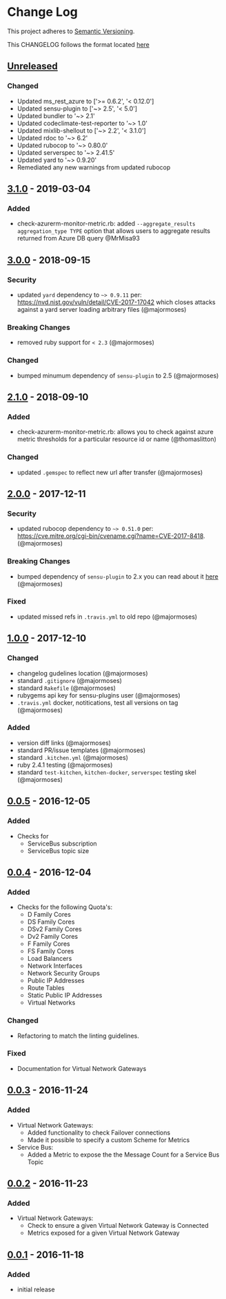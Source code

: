 # Change Log
This project adheres to [Semantic Versioning](http://semver.org/).

This CHANGELOG follows the format located [here](https://github.com/sensu-plugins/community/blob/master/HOW_WE_CHANGELOG.md)

## [Unreleased]

### Changed
- Updated ms_rest_azure to ['>= 0.6.2', '< 0.12.0']
- Updated sensu-plugin to ['~> 2.5', '< 5.0']
- Updated bundler to '~> 2.1'
- Updated codeclimate-test-reporter to '~> 1.0'
- Updated mixlib-shellout to ['~> 2.2', '< 3.1.0']
- Updated rdoc to '~> 6.2'
- Updated rubocop to '~> 0.80.0'
- Updated serverspec to '~> 2.41.5'
- Updated yard to '~> 0.9.20'
- Remediated any new warnings from updated rubocop


## [3.1.0] - 2019-03-04
### Added
- check-azurerm-monitor-metric.rb: added `--aggregate_results aggregation_type TYPE` option that allows users to aggregate results returned from Azure DB query @MrMisa93

## [3.0.0] - 2018-09-15
### Security
- updated `yard` dependency to `~> 0.9.11` per: https://nvd.nist.gov/vuln/detail/CVE-2017-17042 which closes attacks against a yard server loading arbitrary files (@majormoses)

### Breaking Changes
- removed ruby support for `< 2.3` (@majormoses)

### Changed
- bumped minumum dependency of `sensu-plugin` to 2.5 (@majormoses)

## [2.1.0] - 2018-09-10
### Added
- check-azurerm-monitor-metric.rb: allows you to check against azure metric thresholds for a particular resource id or name (@thomaslitton)

### Changed
- updated `.gemspec` to reflect new url after transfer (@majormoses)

## [2.0.0] - 2017-12-11
### Security
- updated rubocop dependency to `~> 0.51.0` per: https://cve.mitre.org/cgi-bin/cvename.cgi?name=CVE-2017-8418. (@majormoses)

### Breaking Changes
- bumped dependency of `sensu-plugin` to 2.x you can read about it [here](https://github.com/sensu-plugins/sensu-plugin/blob/master/CHANGELOG.md#v200---2017-03-29) (@majormoses)

### Fixed
- updated missed refs in `.travis.yml` to old repo (@majormoses)


## [1.0.0] - 2017-12-10
### Changed
- changelog gudelines location (@majormoses)
- standard `.gitignore` (@majormoses)
- standard `Rakefile` (@majormoses)
- rubygems api key for sensu-plugins user (@majormoses)
- `.travis.yml` docker, notitications, test all versions on tag (@majormoses)


### Added
- version diff links (@majormoses)
- standard PR/issue templates (@majormoses)
- standard `.kitchen.yml` (@majormoses)
- ruby 2.4.1 testing (@majormoses)
- standard `test-kitchen`, `kitchen-docker`, `serverspec` testing skel (@majormoses)

## [0.0.5] - 2016-12-05
### Added
- Checks for
  - ServiceBus subscription
  - ServiceBus topic size

## [0.0.4] - 2016-12-04
### Added
- Checks for the following Quota's:
  - D Family Cores
  - DS Family Cores
  - DSv2 Family Cores
  - Dv2 Family Cores
  - F Family Cores
  - FS Family Cores
  - Load Balancers
  - Network Interfaces
  - Network Security Groups
  - Public IP Addresses
  - Route Tables
  - Static Public IP Addresses
  - Virtual Networks
### Changed
- Refactoring to match the linting guidelines.
### Fixed
- Documentation for Virtual Network Gateways

## [0.0.3] - 2016-11-24
### Added
- Virtual Network Gateways:
  - Added functionality to check Failover connections
  - Made it possible to specify a custom Scheme for Metrics
- Service Bus:
  - Added a Metric to expose the the Message Count for a Service Bus Topic

## [0.0.2] - 2016-11-23
### Added
- Virtual Network Gateways:
  - Check to ensure a given Virtual Network Gateway is Connected
  - Metrics exposed for a given Virtual Network Gateway

## [0.0.1] - 2016-11-18
### Added
- initial release

[Unreleased]: https://github.com/sensu-plugins/sensu-plugins-azurerm/compare/3.1.0..HEAD
[3.1.0]: https://github.com/sensu-plugins/sensu-plugins-azurerm/compare/3.0.0..3.1.0
[3.0.0]: https://github.com/sensu-plugins/sensu-plugins-azurerm/compare/2.1.0..3.0.0
[2.1.0]: https://github.com/sensu-plugins/sensu-plugins-azurerm/compare/2.0.0...2.1.0
[2.0.0]: https://github.com/sensu-plugins/sensu-plugins-azurerm/compare/1.0.0..2.0.0
[1.0.0]: https://github.com/sensu-plugins/sensu-plugins-azurerm/compare/0.0.5...1.0.0
[0.0.5]: https://github.com/sensu-plugins/sensu-plugins-azurerm/compare/0.0.4...0.0.5
[0.0.4]: https://github.com/sensu-plugins/sensu-plugins-azurerm/compare/0.0.3...0.0.4
[0.0.3]: https://github.com/sensu-plugins/sensu-plugins-azurerm/compare/0.0.2...0.0.3
[0.0.2]: https://github.com/sensu-plugins/sensu-plugins-azurerm/compare/0.0.1...0.0.2
[0.0.1]: https://github.com/sensu-plugins/sensu-plugins-azurerm/compare/f70cfb714fc13046362173033b063f0ccb11563a...0.0.1
